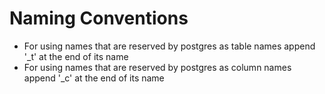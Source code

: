 # Naming Conventions
- For using names that are reserved by postgres as table names append '_t' at the end of its name
- For using names that are reserved by postgres as column names append '_c' at the end of its name